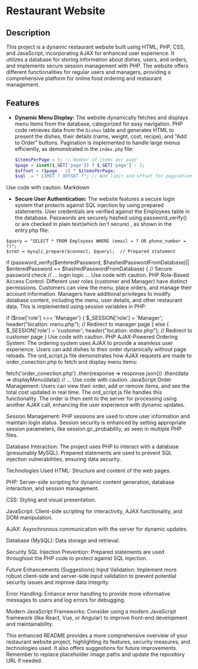 # Restaurant Website

## Description

This project is a dynamic restaurant website built using HTML, PHP, CSS, and JavaScript, incorporating AJAX for enhanced user experience.  It utilizes a database for storing information about dishes, users, and orders, and implements secure session management with PHP. The website offers different functionalities for regular users and managers, providing a comprehensive platform for online food ordering and restaurant management.

## Features

* **Dynamic Menu Display:**  The website dynamically fetches and displays menu items from the database, categorized for easy navigation.  PHP code retrieves data from the `Dishes` table and generates HTML to present the dishes, their details (name, weight, cost, recipe), and "Add to Order" buttons.  Pagination is implemented to handle large menus efficiently, as demonstrated in the `index.php` file:

   ```php
   $itemsPerPage = 5; // Number of items per page
   $page = isset($_GET['page']) ? $_GET['page'] : 1;
   $offset = ($page - 1) * $itemsPerPage;
   $sql .= " LIMIT ? OFFSET ?"; // Add limit and offset for pagination
Use code with caution.
Markdown

* **Secure User Authentication:** The website features a secure login system that protects against SQL injection by using prepared statements. User credentials are verified against the Employees table in the database. Passwords are securely hashed using password_verify() or are checked in plain text(which isn't secure) , as shown in the entry.php file:


```
$query = "SELECT * FROM Employees WHERE (email = ? OR phone_number = ?)";
$stmt = mysqli_prepare($connect, $query);  // Prepared statement
```


if (password_verify($enteredPassword, $hashedPasswordFromDatabase)|| $enteredPassword == $hashedPasswordFromDatabase) { // Secure password check
// ... login logic ...
Use code with caution.
PHP
Role-Based Access Control: Different user roles (customer and Manager) have distinct permissions. Customers can view the menu, place orders, and manage their account information. Managers have additional privileges to modify database content, including the menu, user details, and other restaurant data. This is implemented using session variables in PHP:

if ($row['role'] === 'Manager') {
    $_SESSION['role'] = 'Manager';
    header("location: menu.php"); // Redirect to manager page
} else {
   $_SESSION['role'] = 'customer';
   header("location: index.php"); // Redirect to customer page
}
Use code with caution.
PHP
AJAX-Powered Ordering System: The ordering system uses AJAX to provide a seamless user experience. Users can add dishes to their order dynamically without page reloads. The ord_script.js file demonstrates how AJAX requests are made to order_conection.php to fetch and display menu items:

fetch('order_conection.php')
    .then(response => response.json())
    .then(data => displayMenu(data))
    // ...
Use code with caution.
JavaScript
Order Management: Users can view their order, add or remove items, and see the total cost updated in real time. The ord_script.js file handles this functionality. The order is then sent to the server for processing using another AJAX call, enhancing the user experience with dynamic updates.

Session Management: PHP sessions are used to store user information and maintain login status. Session security is enhanced by setting appropriate session parameters, like session.gc_probability, as seen in multiple PHP files.

Database Interaction: The project uses PHP to interact with a database (presumably MySQL). Prepared statements are used to prevent SQL injection vulnerabilities, ensuring data security.

Technologies Used
HTML: Structure and content of the web pages.

PHP: Server-side scripting for dynamic content generation, database interaction, and session management.

CSS: Styling and visual presentation.

JavaScript: Client-side scripting for interactivity, AJAX functionality, and DOM manipulation.

AJAX: Asynchronous communication with the server for dynamic updates.

Database (MySQL): Data storage and retrieval.

Security
SQL Injection Prevention: Prepared statements are used throughout the PHP code to protect against SQL injection.

Future Enhancements (Suggestions)
Input Validation: Implement more robust client-side and server-side input validation to prevent potential security issues and improve data integrity.

Error Handling: Enhance error handling to provide more informative messages to users and log errors for debugging.

Modern JavaScript Frameworks: Consider using a modern JavaScript framework (like React, Vue, or Angular) to improve front-end development and maintainability.

This enhanced README provides a more comprehensive overview of your restaurant website project, highlighting its features, security measures, and technologies used. It also offers suggestions for future improvements. Remember to replace placeholder image paths and update the repository URL if needed.